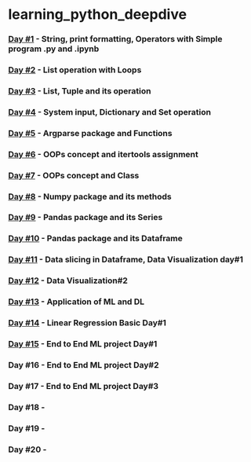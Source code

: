 # learning_python_deepdive

### <a href="https://github.com/SahaRahul/learning_python_deepdive/tree/main/python_day1">Day #1</a> - String, print formatting, Operators with Simple program .py and .ipynb 
### <a href="https://github.com/SahaRahul/learning_python_deepdive/tree/main/python_day2">Day #2</a> - List operation with Loops
### <a href="https://github.com/SahaRahul/learning_python_deepdive/tree/main/python_day3">Day #3</a> - List, Tuple and its operation
### <a href="https://github.com/SahaRahul/learning_python_deepdive/tree/main/python_day4">Day #4</a> - System input, Dictionary and Set operation
### <a href="https://github.com/SahaRahul/learning_python_deepdive/tree/main/python_day5">Day #5</a> - Argparse package and Functions
### <a href="https://github.com/SahaRahul/learning_python_deepdive/tree/main/python_day6">Day #6</a> - OOPs concept and itertools assignment
### <a href="https://github.com/SahaRahul/learning_python_deepdive/tree/main/python_day7">Day #7</a> - OOPs concept and Class
### <a href="https://github.com/SahaRahul/learning_python_deepdive/tree/main/python_day8">Day #8</a> - Numpy package and its methods
### <a href="https://github.com/SahaRahul/learning_python_deepdive/tree/main/python_day9">Day #9</a> - Pandas package and its Series
### <a href="https://github.com/SahaRahul/learning_python_deepdive/tree/main/python_day10">Day #10</a> - Pandas package and its Dataframe
### <a href="https://github.com/SahaRahul/learning_python_deepdive/tree/main/python_day11">Day #11</a> - Data slicing in Dataframe, Data Visualization day#1
### <a href="https://github.com/SahaRahul/learning_python_deepdive/tree/main/python_day12">Day #12</a> - Data Visualization#2
### <a href="https://github.com/SahaRahul/learning_python_deepdive/tree/main/python_day13">Day #13</a> - Application of ML and DL
### <a href="https://github.com/SahaRahul/learning_python_deepdive/tree/main/python_day14">Day #14</a> - Linear Regression Basic Day#1
### <a href="https://github.com/SahaRahul/learning_python_deepdive/tree/main/python_day15">Day #15</a> - End to End ML project Day#1

### Day #16 - End to End ML project Day#2
### Day #17 - End to End ML project Day#3
### Day #18 - 
### Day #19 - 
### Day #20 - 
